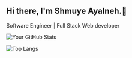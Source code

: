 ## Hi there, I'm Shmuye Ayalneh.👋
   Software Engineer | Full Stack Web developer

![Your GitHub Stats](https://github-readme-stats.vercel.app/api?username=shmuye&show_icons=true&theme=radical)

![Top Langs](https://github-readme-stats.vercel.app/api/top-langs/?username=shmuye&layout=compact&langs_count=8&theme=dracula)
